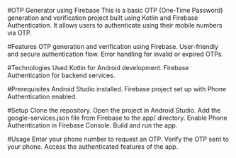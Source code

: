 
#OTP Generator using Firebase
This is a basic OTP (One-Time Password) generation and verification project built using Kotlin and Firebase Authentication. It allows users to authenticate using their mobile numbers via OTP.

#Features
OTP generation and verification using Firebase.
User-friendly and secure authentication flow.
Error handling for invalid or expired OTPs.

#Technologies Used
Kotlin for Android development.
Firebase Authentication for backend services.

#Prerequisites
Android Studio installed.
Firebase project set up with Phone Authentication enabled.

#Setup
Clone the repository.
Open the project in Android Studio.
Add the google-services.json file from Firebase to the app/ directory.
Enable Phone Authentication in Firebase Console.
Build and run the app.

#Usage
Enter your phone number to request an OTP.
Verify the OTP sent to your phone.
Access the authenticated features of the app.
